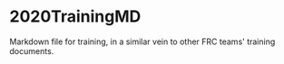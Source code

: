 # 2020TrainingMD
Markdown file for training, in a similar vein to other FRC teams' training documents.
